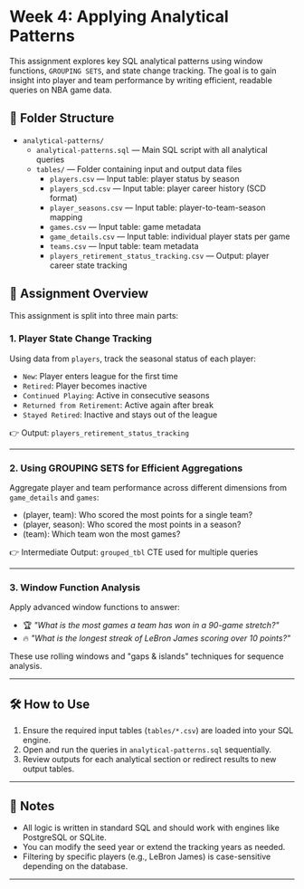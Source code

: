 # Week 4: Applying Analytical Patterns

This assignment explores key SQL analytical patterns using window functions, `GROUPING SETS`, and state change tracking. The goal is to gain insight into player and team performance by writing efficient, readable queries on NBA game data.

## 📁 Folder Structure

- `analytical-patterns/`
  - `analytical-patterns.sql` — Main SQL script with all analytical queries
  - `tables/` — Folder containing input and output data files
    - `players.csv` — Input table: player status by season
    - `players_scd.csv` — Input table: player career history (SCD format)
    - `player_seasons.csv` — Input table: player-to-team-season mapping
    - `games.csv` — Input table: game metadata
    - `game_details.csv` — Input table: individual player stats per game
    - `teams.csv` — Input table: team metadata
    - `players_retirement_status_tracking.csv` — Output: player career state tracking


## 🧠 Assignment Overview

This assignment is split into three main parts:

### 1. **Player State Change Tracking**
Using data from `players`, track the seasonal status of each player:
- `New`: Player enters league for the first time
- `Retired`: Player becomes inactive
- `Continued Playing`: Active in consecutive seasons
- `Returned from Retirement`: Active again after break
- `Stayed Retired`: Inactive and stays out of the league

👉 Output: `players_retirement_status_tracking`

---

### 2. **Using GROUPING SETS for Efficient Aggregations**
Aggregate player and team performance across different dimensions from `game_details` and `games`:
- (player, team): Who scored the most points for a single team?
- (player, season): Who scored the most points in a season?
- (team): Which team won the most games?

👉 Intermediate Output: `grouped_tbl` CTE used for multiple queries

---

### 3. **Window Function Analysis**
Apply advanced window functions to answer:
- 🏆 *"What is the most games a team has won in a 90-game stretch?"*
- 🔥 *"What is the longest streak of LeBron James scoring over 10 points?"*

These use rolling windows and "gaps & islands" techniques for sequence analysis.

---

## 🛠 How to Use

1. Ensure the required input tables (`tables/*.csv`) are loaded into your SQL engine.
2. Open and run the queries in `analytical-patterns.sql` sequentially.
3. Review outputs for each analytical section or redirect results to new output tables.

---

## 📌 Notes

- All logic is written in standard SQL and should work with engines like PostgreSQL or SQLite.
- You can modify the seed year or extend the tracking years as needed.
- Filtering by specific players (e.g., LeBron James) is case-sensitive depending on the database.

---
